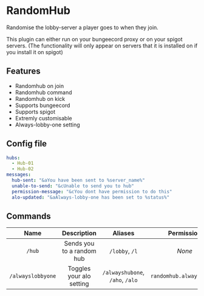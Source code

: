 # RandomHub
Randomise the lobby-server a player goes to when they join.

This plugin can either run on your bungeecord proxy or on your spigot servers. (The functionality will only appear on servers that it is installed on if you install it
on spigot)

## Features
- Randomhub on join
- Randomhub command
- Randomhub on kick
- Supports bungeecord
- Supports spigot
- Extremly customisable
- Always-lobby-one setting

## Config file
```yaml
hubs:
  - Hub-01
  - Hub-02
messages:
  hub-sent: "&aYou have been sent to %server_name%"
  unable-to-send: "&cUnable to send you to hub"
  permission-message: "&cYou dont have permission to do this"
  alo-updated: "&aAlways-lobby-one has been set to %status%"

```

## Commands
|Name|Description|Aliases|Permission|
|:-:|:----------:|:-----:|:--------:|
|`/hub`|Sends you to a random hub|`/lobby`, `/l`|*None*|
|`/alwayslobbyone`|Toggles your alo setting|`/alwayshubone`, `/aho`, `/alo`|`randomhub.alwayshubone`|
